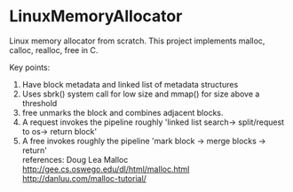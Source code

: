# LinuxMemoryAllocator
Linux memory allocator from scratch.
This project implements malloc, calloc, realloc, free in C. 

Key points:
1. Have block metadata and linked list of metadata structures
2. Uses sbrk() system call for low size and mmap() for size above a threshold
3. free unmarks the block and combines adjacent blocks. 
4. A request invokes the pipeline roughly 'linked list search-> split/request to os-> return block'
5. A free invokes roughly the pipeline 'mark block -> merge blocks -> return'<br>
references: Doug Lea Malloc http://gee.cs.oswego.edu/dl/html/malloc.html <br>
            http://danluu.com/malloc-tutorial/
